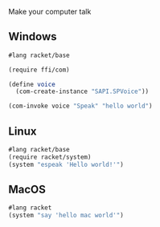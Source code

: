 Make your computer talk

## Windows 

```scheme
#lang racket/base

(require ffi/com)

(define voice
  (com-create-instance "SAPI.SPVoice"))

(com-invoke voice "Speak" "hello world")
```

## Linux

```scheme
#lang racket/base
(require racket/system)
(system "espeak 'Hello world!'")
```

## MacOS

```scheme
#lang racket 
(system "say 'hello mac world'")
```

